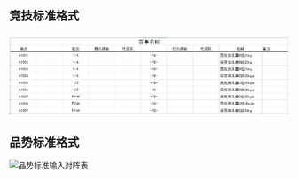 



## 竞技标准格式

![竞技标准输入对阵表](.\竞技标准输入对阵表.jpg)





## 品势标准格式

![品势标准输入对阵表](D:\wtf\WTF-Trans\WTF\source\品势标准输入对阵表.jpg)





